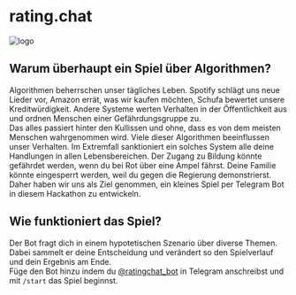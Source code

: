 # rating.chat
![logo](https://i.imgur.com/doUybls.jpg)

## Warum überhaupt ein Spiel über Algorithmen?
Algorithmen beherrschen unser tägliches Leben. Spotify schlägt uns neue Lieder vor, Amazon errät, was wir kaufen möchten, Schufa bewertet unsere Kreditwürdigkeit. Andere Systeme werten Verhalten in der Öffentlichkeit aus und ordnen Menschen einer Gefährdungsgruppe zu.  
Das alles passiert hinter den Kullissen und ohne, dass es von dem meisten Menschen wahrgenommen wird. Viele dieser Algorithmen beeinflussen unser Verhalten. Im Extremfall sanktioniert ein solches System alle deine Handlungen in allen Lebensbereichen. Der Zugang zu Bildung könnte gefährdet werden, wenn du bei Rot über eine Ampel fährst. Deine Familie könnte eingesperrt werden, weil du gegen die Regierung demonstrierst.  
Daher haben wir uns als Ziel genommen, ein kleines Spiel per Telegram Bot in diesem Hackathon zu entwickeln.

## Wie funktioniert das Spiel?
Der Bot fragt dich in einem hypotetischen Szenario über diverse Themen. Dabei sammelt er deine Entscheidung und verändert so den Spielverlauf und dein Ergebnis am Ende.  
Füge den Bot hinzu indem du [@ratingchat_bot](http://telegram.me/ratingchat_bot) in Telegram anschreibst und mit `/start` das Spiel beginnst.
